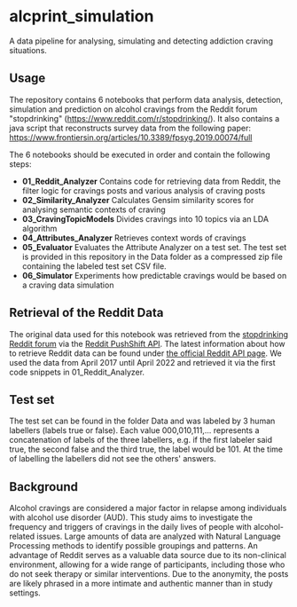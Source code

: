 # alcprint_simulation
A data pipeline for analysing, simulating and detecting addiction craving situations. 

## Usage
The repository contains 6 notebooks that perform data analysis, detection, simulation and prediction on alcohol cravings from the Reddit forum "stopdrinking" (https://www.reddit.com/r/stopdrinking/). It also contains a java script that reconstructs survey data from the following paper: https://www.frontiersin.org/articles/10.3389/fpsyg.2019.00074/full 

The 6 notebooks should be executed in order and contain the following steps:

- **01_Reddit_Analyzer** Contains code for retrieving data from Reddit, the filter logic for cravings posts and various analysis of craving posts
- **02_Similarity_Analyzer** Calculates Gensim similarity scores for analysing semantic contexts of craving
- **03_CravingTopicModels** Divides cravings into 10 topics via an LDA algorithm
- **04_Attributes_Analyzer** Retrieves context words of cravings
- **05_Evaluator** Evaluates the Attribute Analyzer on a test set. The test set is provided in this repository in the Data folder as a compressed zip file containing the labeled test set CSV file.
- **06_Simulator** Experiments how predictable cravings would be based on a craving data simulation

## Retrieval of the Reddit Data
The original data used for this notebook was retrieved from the [stopdrinking Reddit forum](https://www.reddit.com/r/stopdrinking/) via the [Reddit PushShift API](https://github.com/pushshift/api). The latest information about how to retrieve Reddit data can be found under [the official Reddit API page](https://www.reddit.com/dev/api/). We used the data from April 2017 until April 2022 and retrieved it via the first code snippets in 01_Reddit_Analyzer.

## Test set
The test set can be found in the folder Data and was labeled by 3 human labellers (labels true or false). Each value 000,010,111,... represents a concatenation of labels of the three labellers, e.g. if the first labeler said true, the second false and the third true, the label would be 101. At the time of labelling the labellers did not see the others' answers.

## Background
Alcohol cravings are considered a major factor in relapse among individuals with alcohol use disorder (AUD). This study aims to investigate the frequency and triggers of cravings in the daily lives of people with alcohol-related issues. Large amounts of data are analyzed with Natural Language Processing methods to identify possible groupings and patterns. An advantage of Reddit serves as a valuable data source due to its non-clinical environment, allowing for a wide range of participants, including those who do not seek therapy or similar interventions. Due to the anonymity, the posts are likely phrased in a more intimate and authentic manner than in study settings. 

